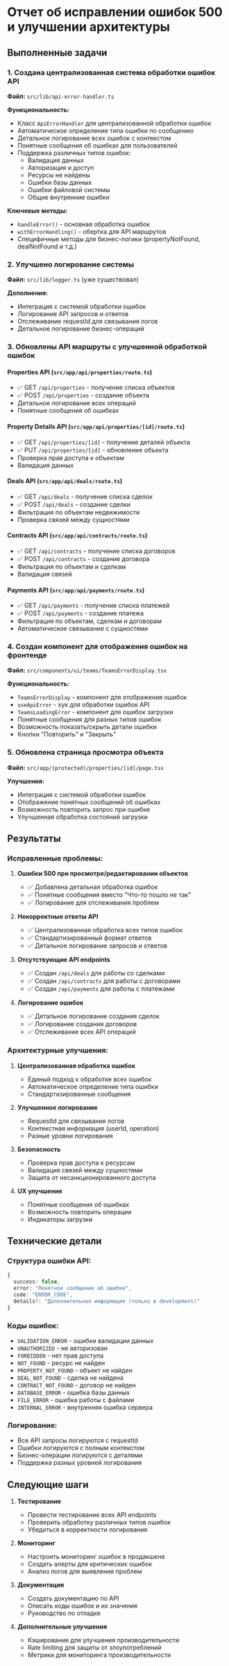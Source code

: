 # Отчет об исправлении ошибок 500 и улучшении архитектуры

## Выполненные задачи

### 1. Создана централизованная система обработки ошибок API

**Файл:** `src/lib/api-error-handler.ts`

**Функциональность:**
- Класс `ApiErrorHandler` для централизованной обработки ошибок
- Автоматическое определение типа ошибки по сообщению
- Детальное логирование всех ошибок с контекстом
- Понятные сообщения об ошибках для пользователей
- Поддержка различных типов ошибок:
  - Валидация данных
  - Авторизация и доступ
  - Ресурсы не найдены
  - Ошибки базы данных
  - Ошибки файловой системы
  - Общие внутренние ошибки

**Ключевые методы:**
- `handleError()` - основная обработка ошибок
- `withErrorHandling()` - обертка для API маршрутов
- Специфичные методы для бизнес-логики (propertyNotFound, dealNotFound и т.д.)

### 2. Улучшено логирование системы

**Файл:** `src/lib/logger.ts` (уже существовал)

**Дополнения:**
- Интеграция с системой обработки ошибок
- Логирование API запросов и ответов
- Отслеживание requestId для связывания логов
- Детальное логирование бизнес-операций

### 3. Обновлены API маршруты с улучшенной обработкой ошибок

#### Properties API (`src/app/api/properties/route.ts`)
- ✅ GET `/api/properties` - получение списка объектов
- ✅ POST `/api/properties` - создание объекта
- Детальное логирование всех операций
- Понятные сообщения об ошибках

#### Property Details API (`src/app/api/properties/[id]/route.ts`)
- ✅ GET `/api/properties/[id]` - получение деталей объекта
- ✅ PUT `/api/properties/[id]` - обновление объекта
- Проверка прав доступа к объектам
- Валидация данных

#### Deals API (`src/app/api/deals/route.ts`)
- ✅ GET `/api/deals` - получение списка сделок
- ✅ POST `/api/deals` - создание сделки
- Фильтрация по объектам недвижимости
- Проверка связей между сущностями

#### Contracts API (`src/app/api/contracts/route.ts`)
- ✅ GET `/api/contracts` - получение списка договоров
- ✅ POST `/api/contracts` - создание договора
- Фильтрация по объектам и сделкам
- Валидация связей

#### Payments API (`src/app/api/payments/route.ts`)
- ✅ GET `/api/payments` - получение списка платежей
- ✅ POST `/api/payments` - создание платежа
- Фильтрация по объектам, сделкам и договорам
- Автоматическое связывание с сущностями

### 4. Создан компонент для отображения ошибок на фронтенде

**Файл:** `src/components/ui/teams/TeamsErrorDisplay.tsx`

**Функциональность:**
- `TeamsErrorDisplay` - компонент для отображения ошибок
- `useApiError` - хук для обработки ошибок API
- `TeamsLoadingError` - компонент для ошибок загрузки
- Понятные сообщения для разных типов ошибок
- Возможность показать/скрыть детали ошибки
- Кнопки "Повторить" и "Закрыть"

### 5. Обновлена страница просмотра объекта

**Файл:** `src/app/(protected)/properties/[id]/page.tsx`

**Улучшения:**
- Интеграция с системой обработки ошибок
- Отображение понятных сообщений об ошибках
- Возможность повторить запрос при ошибке
- Улучшенная обработка состояний загрузки

## Результаты

### Исправленные проблемы:

1. **Ошибки 500 при просмотре/редактировании объектов**
   - ✅ Добавлена детальная обработка ошибок
   - ✅ Понятные сообщения вместо "Что-то пошло не так"
   - ✅ Логирование для отслеживания проблем

2. **Некорректные ответы API**
   - ✅ Централизованная обработка всех типов ошибок
   - ✅ Стандартизированный формат ответов
   - ✅ Детальное логирование запросов и ответов

3. **Отсутствующие API endpoints**
   - ✅ Создан `/api/deals` для работы со сделками
   - ✅ Создан `/api/contracts` для работы с договорами
   - ✅ Создан `/api/payments` для работы с платежами

4. **Логирование ошибок**
   - ✅ Детальное логирование создания сделок
   - ✅ Логирование создания договоров
   - ✅ Отслеживание всех API операций

### Архитектурные улучшения:

1. **Централизованная обработка ошибок**
   - Единый подход к обработке всех ошибок
   - Автоматическое определение типа ошибки
   - Стандартизированные сообщения

2. **Улучшенное логирование**
   - RequestId для связывания логов
   - Контекстная информация (userId, operation)
   - Разные уровни логирования

3. **Безопасность**
   - Проверка прав доступа к ресурсам
   - Валидация связей между сущностями
   - Защита от несанкционированного доступа

4. **UX улучшения**
   - Понятные сообщения об ошибках
   - Возможность повторить операции
   - Индикаторы загрузки

## Технические детали

### Структура ошибки API:
```typescript
{
  success: false,
  error: "Понятное сообщение об ошибке",
  code: "ERROR_CODE",
  details?: "Дополнительная информация (только в development)"
}
```

### Коды ошибок:
- `VALIDATION_ERROR` - ошибки валидации данных
- `UNAUTHORIZED` - не авторизован
- `FORBIDDEN` - нет прав доступа
- `NOT_FOUND` - ресурс не найден
- `PROPERTY_NOT_FOUND` - объект не найден
- `DEAL_NOT_FOUND` - сделка не найдена
- `CONTRACT_NOT_FOUND` - договор не найден
- `DATABASE_ERROR` - ошибка базы данных
- `FILE_ERROR` - ошибка работы с файлами
- `INTERNAL_ERROR` - внутренняя ошибка сервера

### Логирование:
- Все API запросы логируются с requestId
- Ошибки логируются с полным контекстом
- Бизнес-операции логируются с деталями
- Поддержка разных уровней логирования

## Следующие шаги

1. **Тестирование**
   - Провести тестирование всех API endpoints
   - Проверить обработку различных типов ошибок
   - Убедиться в корректности логирования

2. **Мониторинг**
   - Настроить мониторинг ошибок в продакшене
   - Создать алерты для критических ошибок
   - Анализ логов для выявления проблем

3. **Документация**
   - Создать документацию по API
   - Описать коды ошибок и их значения
   - Руководство по отладке

4. **Дополнительные улучшения**
   - Кэширование для улучшения производительности
   - Rate limiting для защиты от злоупотреблений
   - Метрики для мониторинга производительности 